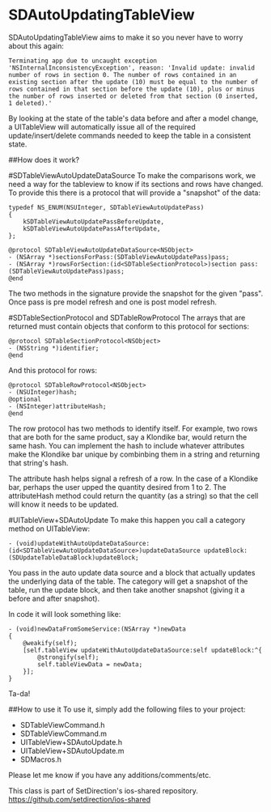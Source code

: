 SDAutoUpdatingTableView
==================

SDAutoUpdatingTableView aims to make it so you never have to worry about this again:

````
Terminating app due to uncaught exception 'NSInternalInconsistencyException', reason: 'Invalid update: invalid number of rows in section 0. The number of rows contained in an existing section after the update (10) must be equal to the number of rows contained in that section before the update (10), plus or minus the number of rows inserted or deleted from that section (0 inserted, 1 deleted).'
````

By looking at the state of the table's data before and after a model change, a UITableView will automatically issue all of the required update/insert/delete commands needed to keep the table in a consistent state.

##How does it work?

#SDTableViewAutoUpdateDataSource
To make the comparisons work, we need a way for the tableview to know if its sections and rows have changed.  To provide this there is a protocol that will provide a "snapshot" of the data:

````
typedef NS_ENUM(NSUInteger, SDTableViewAutoUpdatePass)
{
    kSDTableViewAutoUpdatePassBeforeUpdate,
    kSDTableViewAutoUpdatePassAfterUpdate,
};

@protocol SDTableViewAutoUpdateDataSource<NSObject>
- (NSArray *)sectionsForPass:(SDTableViewAutoUpdatePass)pass;
- (NSArray *)rowsForSection:(id<SDTableSectionProtocol>)section pass:(SDTableViewAutoUpdatePass)pass;
@end
````
The two methods in the signature provide the snapshot for the given "pass".  Once pass is pre model refresh and one is post model refresh.

#SDTableSectionProtocol and SDTableRowProtocol
The arrays that are returned must contain objects that conform to this protocol for sections:

````
@protocol SDTableSectionProtocol<NSObject>
- (NSString *)identifier;
@end
````

And this protocol for rows:

````
@protocol SDTableRowProtocol<NSObject>
- (NSUInteger)hash;
@optional
- (NSInteger)attributeHash;
@end
````

The row protocol has two methods to identify itself.  For example, two rows that are both for the same product, say a Klondike bar, would return the same hash.  You can implement the hash to include whatever attributes make the Klondike bar unique by combinbing them in a string and returning that string's hash.

The attribute hash helps signal a refresh of a row.  In the case of a Klondike bar, perhaps the user upped the quantity desired from 1 to 2.  The attributeHash method could return the quantity (as a string) so that the cell will know it needs to be updated.

#UITableView+SDAutoUpdate
To make this happen you call a category method on UITableView:

````
- (void)updateWithAutoUpdateDataSource:(id<SDTableViewAutoUpdateDataSource>)updateDataSource updateBlock:(SDUpdateTableDataBlock)updateBlock;
````

You pass in the auto update data source and a block that actually updates the underlying data of the table.  The category will get a snapshot of the table, run the update block, and then take another snapshot (giving it a before and after snapshot).

In code it will look something like:
````
- (void)newDataFromSomeService:(NSArray *)newData
{
    @weakify(self);
    [self.tableView updateWithAutoUpdateDataSource:self updateBlock:^{
        @strongify(self);
        self.tableViewData = newData;
    }];
}
````

Ta-da!

##How to use it
To use it, simply add the following files to your project:
* SDTableViewCommand.h
* SDTableViewCommand.m
* UITableView+SDAutoUpdate.h
* UITableView+SDAutoUpdate.m
* SDMacros.h

Please let me know if you have any additions/comments/etc.

This class is part of SetDirection's ios-shared repository. https://github.com/setdirection/ios-shared

